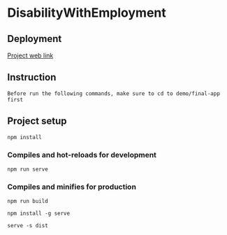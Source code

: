 # DisabilityWithEmployment

<!-- Provide build instructions, e.g., `npm run build`, to generate the app. -->

## Deployment
[Project web link](https://project-crushers.netlify.app/)

## Instruction
```
Before run the following commands, make sure to cd to demo/final-app first
```

## Project setup
```
npm install
```

### Compiles and hot-reloads for development
```
npm run serve
```

### Compiles and minifies for production
```
npm run build

npm install -g serve

serve -s dist
```
